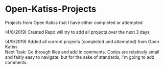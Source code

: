# Open-Katiss-Projects
Projects from Open Katiss that I have either completed or attempted

(4/8/2019) Created Repo will try to add all projects over the next 3 days

(4/9/2019) Added all current projects (completed and attempted) from Open Katiss.\
Next Task: Go through files and add in comments. Codes are relatively small and fairly easy to navigate, but for the sake of standards, I'm going to add comments.

